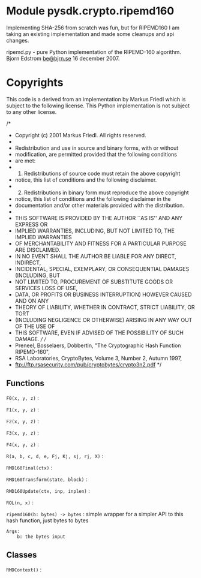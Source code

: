 Module pysdk.crypto.ripemd160
=============================
Implementing SHA-256 from scratch was fun, but for RIPEMD160 I am
taking an existing implementation and made some cleanups and api changes.

ripemd.py - pure Python implementation of the RIPEMD-160 algorithm.
Bjorn Edstrom <be@bjrn.se> 16 december 2007.

Copyrights
==========

This code is a derived from an implementation by Markus Friedl which is
subject to the following license. This Python implementation is not
subject to any other license.

/*
* Copyright (c) 2001 Markus Friedl.  All rights reserved.
*
* Redistribution and use in source and binary forms, with or without
* modification, are permitted provided that the following conditions
* are met:
* 1. Redistributions of source code must retain the above copyright
*    notice, this list of conditions and the following disclaimer.
* 2. Redistributions in binary form must reproduce the above copyright
*    notice, this list of conditions and the following disclaimer in the
*    documentation and/or other materials provided with the distribution.
*
* THIS SOFTWARE IS PROVIDED BY THE AUTHOR ``AS IS'' AND ANY EXPRESS OR
* IMPLIED WARRANTIES, INCLUDING, BUT NOT LIMITED TO, THE IMPLIED WARRANTIES
* OF MERCHANTABILITY AND FITNESS FOR A PARTICULAR PURPOSE ARE DISCLAIMED.
* IN NO EVENT SHALL THE AUTHOR BE LIABLE FOR ANY DIRECT, INDIRECT,
* INCIDENTAL, SPECIAL, EXEMPLARY, OR CONSEQUENTIAL DAMAGES (INCLUDING, BUT
* NOT LIMITED TO, PROCUREMENT OF SUBSTITUTE GOODS OR SERVICES LOSS OF USE,
* DATA, OR PROFITS OR BUSINESS INTERRUPTION) HOWEVER CAUSED AND ON ANY
* THEORY OF LIABILITY, WHETHER IN CONTRACT, STRICT LIABILITY, OR TORT
* (INCLUDING NEGLIGENCE OR OTHERWISE) ARISING IN ANY WAY OUT OF THE USE OF
* THIS SOFTWARE, EVEN IF ADVISED OF THE POSSIBILITY OF SUCH DAMAGE.
*/
/*
* Preneel, Bosselaers, Dobbertin, "The Cryptographic Hash Function RIPEMD-160",
* RSA Laboratories, CryptoBytes, Volume 3, Number 2, Autumn 1997,
* ftp://ftp.rsasecurity.com/pub/cryptobytes/crypto3n2.pdf
*/

Functions
---------


`F0(x, y, z)`
:


`F1(x, y, z)`
:


`F2(x, y, z)`
:


`F3(x, y, z)`
:


`F4(x, y, z)`
:


`R(a, b, c, d, e, Fj, Kj, sj, rj, X)`
:


`RMD160Final(ctx)`
:


`RMD160Transform(state, block)`
:


`RMD160Update(ctx, inp, inplen)`
:


`ROL(n, x)`
:


`ripemd160(b: bytes) ‑> bytes`
:   simple wrapper for a simpler API to this hash function, just bytes to bytes

    Args:
        b: the bytes input

Classes
-------

`RMDContext()`
:
